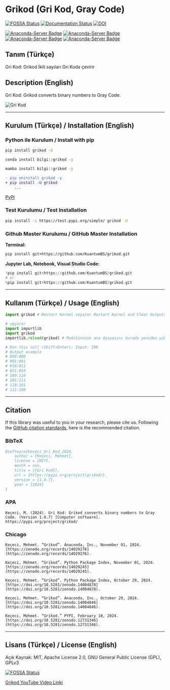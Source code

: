 # Grikod (Gri Kod, Gray Code)

[![FOSSA Status](https://app.fossa.com/api/projects/git%2Bgithub.com%2FKuantumBS%2Fgrikod.svg?type=shield)](https://app.fossa.com/projects/git%2Bgithub.com%2FKuantumBS%2Fgrikod?ref=badge_shield)
[![Documentation Status](https://readthedocs.org/projects/grikod/badge/?version=main)](https://grikod.readthedocs.io/en/main/?badge=main)
[![DOI](https://zenodo.org/badge/DOI/10.5281/zenodo.12731346.svg)](https://doi.org/10.5281/zenodo.12731346)

[![Anaconda-Server Badge](https://anaconda.org/bilgi/grikod/badges/version.svg)](https://anaconda.org/bilgi/grikod)
[![Anaconda-Server Badge](https://anaconda.org/bilgi/grikod/badges/latest_release_date.svg)](https://anaconda.org/bilgi/grikod)
[![Anaconda-Server Badge](https://anaconda.org/bilgi/grikod/badges/platforms.svg)](https://anaconda.org/bilgi/grikod)
[![Anaconda-Server Badge](https://anaconda.org/bilgi/grikod/badges/license.svg)](https://anaconda.org/bilgi/grikod)

## Tanım (Türkçe)

Gri Kod: Grikod İkili sayıları Gri Koda çevirir

## Description (English)

Gri Kod: Grikod converts binary numbers to Gray Code.

![Gri Kod](https://i.imgur.com/6wpucpo.png)

---

## Kurulum (Türkçe) / Installation (English)

### Python ile Kurulum / Install with pip

```bash
pip install grikod -U

conda install bilgi::grikod -y

mamba install bilgi::grikod -y
```

```diff
- pip uninstall grikod -y
+ pip install -U grikod
    ...
```

[PyPI](https://pypi.org/project/grikod/)

### Test Kurulumu / Test Installation

```bash
pip install -i https://test.pypi.org/simple/ grikod -U
```

### Github Master Kurulumu / GitHub Master Installation

**Terminal:**

```bash
pip install git+https://github.com/KuantumBS/grikod.git
```

**Jupyter Lab, Notebook, Visual Studio Code:**

```python
!pip install git+https://github.com/KuantumBS/grikod.git
# or
%pip install git+https://github.com/KuantumBS/grikod.git
```

---

## Kullanım (Türkçe) / Usage (English)

```python
import grikod # Restart Kernel veya/or Restart Kernel and Clear Outputs

# veya/or
import importlib
import grikod
importlib.reload(grikod) # Modülünüzün ana dosyasını burada yeniden yükler

# Run this cell (Shift+Enter): Input: 100
# Output example
# 000:000
# 001:001
# 010:011
# 011:010
# 100:110
# 101:111
# 110:101
# 111:100
```

---

## Citation

If this library was useful to you in your research, please cite us. Following the [GitHub citation standards](https://docs.github.com/en/github/creating-cloning-and-archiving-repositories/creating-a-repository-on-github/about-citation-files), here is the recommended citation.

### BibTeX

```bibtex
@software{Kececi_Gri_Kod_2024,
    author = {Keçeci, Mehmet},
    license = {MIT},
    month = nov,
    title = {{Gri Kod}},
    url = {https://pypi.org/project/grikod/},
    version = {1.0.7},
    year = {2024}
}
```

### APA

```
Keçeci, M. (2024). Gri Kod: Grikod converts binary numbers to Gray Code. (Version 1.0.7) [Computer software]. https://pypi.org/project/grikod/
```

### Chicago

```
Keçeci, Mehmet. “Grikod”. Anaconda, Inc., November 01, 2024. [https://zenodo.org/records/14029276](https://zenodo.org/records/14029276).

Keçeci, Mehmet. “Grikod”. Python Package Index, November 01, 2024. [https://zenodo.org/records/14029245](https://zenodo.org/records/14029245).

Keçeci, Mehmet. “Grikod”. Python Package Index, October 29, 2024. [https://doi.org/10.5281/zenodo.14004878](https://doi.org/10.5281/zenodo.14004878).

Keçeci, Mehmet. “Grikod”. Anaconda, Inc., October 29, 2024. [https://doi.org/10.5281/zenodo.14004846](https://doi.org/10.5281/zenodo.14004846).

Keçeci, Mehmet. “Grikod.” PYPI, February 18, 2024. [https://doi.org/10.5281/zenodo.12731346](https://doi.org/10.5281/zenodo.12731346).
```
---

## Lisans (Türkçe) / License (English)

Açık Kaynak: MIT, Apache License 2.0, GNU General Public License (GPL), GPLv3

[![FOSSA Status](https://app.fossa.com/api/projects/git%2Bgithub.com%2FKuantumBS%2Fgrikod.svg?type=large)](https://app.fossa.com/projects/git%2Bgithub.com%2FKuantumBS%2Fgrikod?ref=badge_large)

[Grikod YouTube Video Linki](https://www.youtube.com/watch?v=IJnIpOuV92E)

